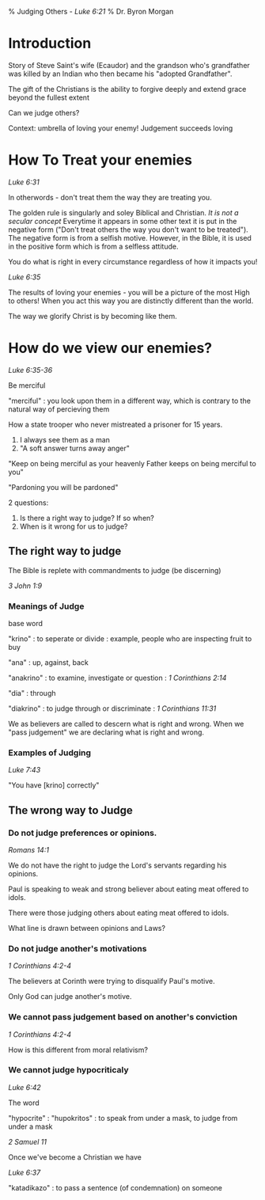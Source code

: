 % Judging Others - _Luke 6:21_
% Dr. Byron Morgan

# Introduction

Story of Steve Saint's wife (Ecaudor) and the grandson who's grandfather was
killed by an Indian who then became his "adopted Grandfather".

The gift of the Christians is the ability to forgive deeply and extend grace
beyond the fullest extent

Can we judge others? 

Context: umbrella of loving your enemy! Judgement succeeds loving

# How To Treat your enemies

_Luke 6:31_ 

In otherwords - don't treat them the way they are treating you.

The golden rule is singularly and soley Biblical and Christian. _It is not a
secular concept_ Everytime it appears in some other text it is put in the
negative form ("Don't treat others the way you don't want to be treated"). The
negative form is from a selfish motive.  However, in the Bible, it is used in
the positive form which is from a selfless attitude.

You do what is right in every circumstance regardless of how it impacts you!

_Luke 6:35_ 

The results of loving your enemies - you will be a picture of the most High to
others! When you act this way you are distinctly different than the world.

The way we glorify Christ is by becoming like them.

# How do we view our enemies?

_Luke 6:35-36_

Be merciful

"merciful"
: you look upon them in a different way, which is contrary to the natural way
of percieving them


How a state trooper who never mistreated a prisoner for 15 years.

1. I always see them as a man
1. "A soft answer turns away anger"

"Keep on being merciful as your heavenly Father keeps on being merciful to you"

"Pardoning you will be pardoned"

2 questions: 

1. Is there a right way to judge? If so when?
1. When is it wrong for us to judge?

## The right way to judge

The Bible is replete with commandments to judge (be discerning)

_3 John 1:9_

### Meanings of Judge

base word

"krino"
: to seperate or divide
: example, people who are inspecting fruit to buy

"ana"
: up, against, back

"anakrino"
: to examine, investigate or question
: _1 Corinthians 2:14_

"dia"
: through

"diakrino"
: to judge through or discriminate
: _1 Corinthians 11:31_

We as believers are called to descern what is right and wrong. When we "pass
judgement" we are declaring what is right and wrong.

### Examples of Judging

_Luke 7:43_

"You have [krino] correctly"

## The wrong way to Judge

### Do not judge preferences or opinions.

_Romans 14:1_

We do not have the right to judge the Lord's servants regarding his opinions.

Paul is speaking to weak and strong believer about eating meat offered to
idols.

There were those judging others about eating meat offered to idols.

What line is drawn between opinions and Laws?

### Do not judge another's motivations

_1 Corinthians 4:2-4_

The believers at Corinth were trying to disqualify Paul's motive.

Only God can judge another's motive.

### We cannot pass judgement based on another's conviction

_1 Corinthians 4:2-4_

How is this different from moral relativism?

### We cannot judge hypocriticaly

_Luke 6:42_

The word 

"hypocrite"
: "hupokritos"
: to speak from under a mask, to judge from under a mask

_2 Samuel 11_

Once we've become a Christian we have 

_Luke 6:37_

"katadikazo"
: to pass a sentence (of condemnation) on someone
